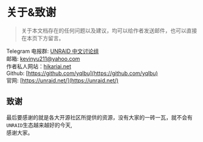 # 关于&致谢 <!-- {docsify-ignore-all} -->

> 关于本文档存在的任何问题以及建议，均可以给作者发送邮件，也可以直接在本页下方留言。

Telegram 电报群: [UNRAID 中文讨论组](https://t.me/unraid_zh) <br>
邮箱: kevinyu211@yahoo.com <br>
作者私人网站：[hikariai.net](https://hikariai.net) <br>
Github: [https://github.com/yqlbu](https://github.com/yqlbu) <br>
官网: [https://unraid.net/](https://unraid.net/)

## 致谢

最后要感谢的就是各大开源社区所提供的资源，没有大家的一砖一瓦，就不会有`UNRAID`生态越来越好的今天,<br>感谢大家。
